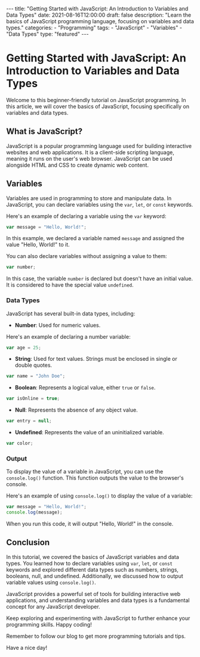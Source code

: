 --- title: "Getting Started with JavaScript: An Introduction to Variables and Data Types" date: 2021-08-16T12:00:00 draft: false description: "Learn the basics of JavaScript programming language, focusing on variables and data types." categories: - "Programming" tags: - "JavaScript" - "Variables" - "Data Types" type: "featured" ---

# Getting Started with JavaScript: An Introduction to Variables and Data Types

Welcome to this beginner-friendly tutorial on JavaScript programming. In this article, we will cover the basics of JavaScript, focusing specifically on variables and data types.

## What is JavaScript?

JavaScript is a popular programming language used for building interactive websites and web applications. It is a client-side scripting language, meaning it runs on the user's web browser. JavaScript can be used alongside HTML and CSS to create dynamic web content.

## Variables

Variables are used in programming to store and manipulate data. In JavaScript, you can declare variables using the `var`, `let`, or `const` keywords. 

Here's an example of declaring a variable using the `var` keyword:

```javascript
var message = "Hello, World!";
```

In this example, we declared a variable named `message` and assigned the value "Hello, World!" to it.

You can also declare variables without assigning a value to them:

```javascript
var number;
```

In this case, the variable `number` is declared but doesn't have an initial value. It is considered to have the special value `undefined`.

### Data Types

JavaScript has several built-in data types, including:

- **Number**: Used for numeric values.

Here's an example of declaring a number variable:

```javascript
var age = 25;
```

- **String**: Used for text values. Strings must be enclosed in single or double quotes.

```javascript
var name = "John Doe";
```

- **Boolean**: Represents a logical value, either `true` or `false`.

```javascript
var isOnline = true;
```

- **Null**: Represents the absence of any object value.

```javascript
var entry = null;
```

- **Undefined**: Represents the value of an uninitialized variable.

```javascript
var color;
```

### Output

To display the value of a variable in JavaScript, you can use the `console.log()` function. This function outputs the value to the browser's console.

Here's an example of using `console.log()` to display the value of a variable:

```javascript
var message = "Hello, World!";
console.log(message);
```

When you run this code, it will output "Hello, World!" in the console.

## Conclusion

In this tutorial, we covered the basics of JavaScript variables and data types. You learned how to declare variables using `var`, `let`, or `const` keywords and explored different data types such as numbers, strings, booleans, null, and undefined. Additionally, we discussed how to output variable values using `console.log()`.

JavaScript provides a powerful set of tools for building interactive web applications, and understanding variables and data types is a fundamental concept for any JavaScript developer.

Keep exploring and experimenting with JavaScript to further enhance your programming skills. Happy coding!

Remember to follow our blog to get more programming tutorials and tips.

Have a nice day!

```
